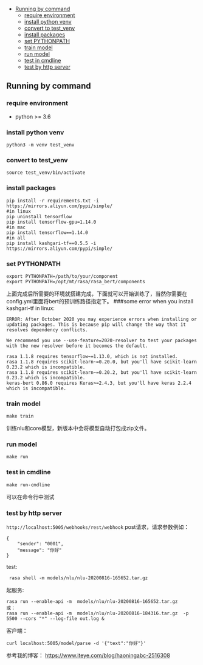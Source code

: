 
- [Running by command](#running-by-command)    
    - [require environment](#require-environment)    
    - [install python venv](#install-python-venv)   
    - [convert to test_venv](#convert-to-test_venv)   
    - [install packages](#install-packages)    
    - [set PYTHONPATH](#set-pythonpath)    
    - [train model](#train-model)    
    - [run model](#run-model)    
    - [test in cmdline](#test-in-cmdline)    
    - [test by http server](#test-by-http-server)    

## Running by command
### require environment
 - python >= 3.6

### install python venv
```
python3 -m venv test_venv
```

### convert to test_venv
```
source test_venv/bin/activate
```

### install packages
```
pip install -r requirements.txt -i https://mirrors.aliyun.com/pypi/simple/
#in linux
pip uninstall tensorflow
pip install tensorflow-gpu=1.14.0
#in mac
pip install tensorflow==1.14.0
#in all
pip install kashgari-tf==0.5.5 -i https://mirrors.aliyun.com/pypi/simple/
```

### set PYTHONPATH
```
export PYTHONPATH=/path/to/your/component
export PYTHONPATH=/opt/mt/rasa/rasa_bert/components
```
上面完成后所需要的环境就搭建完成，下面就可以开始训练了，当然你需要在config.yml里面将bert的预训练路径指定下。
###some error when you install kashgari-tf in linux:
```
ERROR: After October 2020 you may experience errors when installing or updating packages. This is because pip will change the way that it resolves dependency conflicts.

We recommend you use --use-feature=2020-resolver to test your packages with the new resolver before it becomes the default.

rasa 1.1.8 requires tensorflow~=1.13.0, which is not installed.
rasa 1.1.8 requires scikit-learn~=0.20.0, but you'll have scikit-learn 0.23.2 which is incompatible.
rasa 1.1.8 requires scikit-learn~=0.20.2, but you'll have scikit-learn 0.23.2 which is incompatible.
keras-bert 0.86.0 requires Keras>=2.4.3, but you'll have keras 2.2.4 which is incompatible.
```

### train model
```
make train
```
训练nlu和core模型，新版本中会将模型自动打包成zip文件。

### run model
```
make run
```

### test in cmdline
```
make run-cmdline
```
可以在命令行中测试

### test by http server
`http://localhost:5005/webhooks/rest/webhook` post请求，请求参数例如：
```
{
    "sender": "0001",
    "message": "你好"
}
```

test:
```
 rasa shell -m models/nlu/nlu-20200816-165652.tar.gz
```

起服务:
```
rasa run --enable-api -m  models/nlu/nlu-20200816-165652.tar.gz
或：
rasa run --enable-api -m  models/nlu/nlu-20200816-184316.tar.gz  -p 5500 --cors "*" --log-file out.log &
```
客户端：
```
curl localhost:5005/model/parse -d '{"text":"你好"}'
```


参考我的博客：
https://www.iteye.com/blog/haoningabc-2516308

